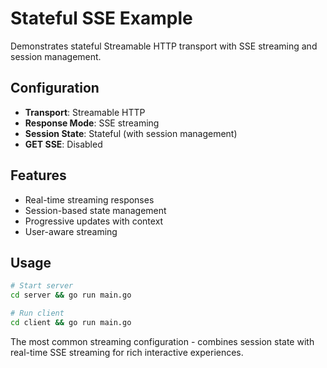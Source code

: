 # Stateful SSE Example

Demonstrates stateful Streamable HTTP transport with SSE streaming and session management.

## Configuration

- **Transport**: Streamable HTTP
- **Response Mode**: SSE streaming
- **Session State**: Stateful (with session management)
- **GET SSE**: Disabled

## Features

- Real-time streaming responses
- Session-based state management
- Progressive updates with context
- User-aware streaming

## Usage

```bash
# Start server
cd server && go run main.go

# Run client  
cd client && go run main.go
```

The most common streaming configuration - combines session state with real-time SSE streaming for rich interactive experiences.
